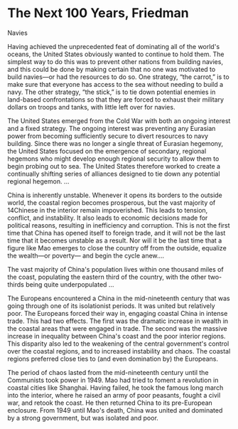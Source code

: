 # The Next 100 Years, Friedman

<a name='navies'/>

Navies

Having achieved the unprecedented feat of dominating all of the
world's oceans, the United States obviously wanted to continue to hold
them. The simplest way to do this was to prevent other nations from
building navies, and this could be done by making certain that no one
was motivated to build navies—or had the resources to do so. One
strategy, “the carrot,” is to make sure that everyone has access to
the sea without needing to build a navy. The other strategy, “the
stick,” is to tie down potential enemies in land-based confrontations
so that they are forced to exhaust their military dollars on troops
and tanks, with little left over for navies.

The United States emerged from the Cold War with both an ongoing
interest and a fixed strategy. The ongoing interest was preventing any
Eurasian power from becoming sufficiently secure to divert resources
to navy building. Since there was no longer a single threat of
Eurasian hegemony, the United States focused on the emergence of
secondary, regional hegemons who might develop enough regional
security to allow them to begin probing out to sea. The United States
therefore worked to create a continually shifting series of alliances
designed to tie down any potential regional hegemon. ...

<a name='china'/>

China is inherently unstable. Whenever it opens its borders to the
outside world, the coastal region becomes prosperous, but the vast
majority of 14Chinese in the interior remain impoverished. This leads
to tension, conflict, and instability. It also leads to economic
decisions made for political reasons, resulting in inefficiency and
corruption. This is not the first time that China has opened itself to
foreign trade, and it will not be the last time that it becomes
unstable as a result. Nor will it be the last time that a figure like
Mao emerges to close the country off from the outside, equalize the
wealth—or poverty— and begin the cycle anew....

The vast majority of China's population lives within one thousand
miles of the coast, populating the eastern third of the country, with
the other two-thirds being quite underpopulated ...

The Europeans encountered a China in the mid-nineteenth century that
was going through one of its isolationist periods. It was united but
relatively poor. The Europeans forced their way in, engaging coastal
China in intense trade. This had two effects. The first was the
dramatic increase in wealth in the coastal areas that were engaged in
trade. The second was the massive increase in inequality between
China's coast and the poor interior regions. This disparity also led
to the weakening of the central government's control over the coastal
regions, and to increased instability and chaos. The coastal regions
preferred close ties to (and even domination by) the Europeans.

The period of chaos lasted from the mid-nineteenth century until the
Communists took power in 1949. Mao had tried to foment a revolution in
coastal cities like Shanghai. Having failed, he took the famous long
march into the interior, where he raised an army of poor peasants,
fought a civil war, and retook the coast. He then returned China to
its pre-European enclosure. From 1949 until Mao's death, China was
united and dominated by a strong government, but was isolated and
poor.